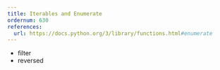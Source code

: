 ```yaml
---
title: Iterables and Enumerate
ordernum: 630
references:
  url: https://docs.python.org/3/library/functions.html#enumerate
---
```



- filter
- reversed
